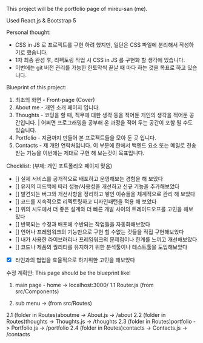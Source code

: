 This project will be the portfolio page of mireu-san (me).

Used React.js & Bootstrap 5

Personal thought:
- CSS in JS 로 프로젝트를 구현 하려 했지만, 일단은 CSS 파일에 분리해서 작성하기로 했습니다.
- 1차 최종 완성 후, 리펙토링 작업 시 CSS in JS 를 구현화 할 생각에 있습니다.
- 이번에는 git 버전 관리를 가능한 한토막씩 끝날 때 마다 하는 것을 목표로 하고 있습니다.

Blueprint of this project:

1. 최초의 화면 - Front-page (Cover) 
2. About me - 개인 소개 페이지 입니다.
3. Thoughts - 코딩을 할 때, 직무에 대한 생각 등을 적어둔 개인의 생각을 적어둔 공간입니다. | 어쩌면 프로그래밍을 공부해 온 과정을 적어 두는 공간이 포함 될 수도 있습니다.
4. Portfolio - 지금까지 만들어 본 프로젝트들을 모아 둔 곳 입니다.
5. Contacts - 제 개인 연락처입니다. 이 부분에 한에서 백엔드 요소 또는 메일로 전송 받는 기능을 이번에는 제대로 구현 해 보는것이 목표입니다.

Checklist: (부제: 개인 포트폴리오 페이지 맞음)
- [] 실제 서비스를 공개적으로 배포하고 운영해보는 경험을 해 보았다
- [] 유저의 피드백에 따라 성능/사용성을 개선하고 신규 기능을 추가해보았다
- [] 발견되는 버그와 개선사항을 정리하고 쌓인 이슈들을 체계적으로 관리 해 보았다
- [] 코드를 지속적으로 리펙토링하고 디자인패턴을 적용 해 보았다
- [] 위의 시도에서 더 좋은 설계와 더 빠른 개발 사이의 트레이드오프를 고민을 해보았다
- [] 반복되는 수정과 배포에 수반되는 작업들을 자동화해보았다
- [] 언어나 프레임워크의 기능만으로 구현 할 수없는 것들을 직접 구현해보았다
- [] 내가 사용한 라이브러리나 프레임워크의 문제점이나 한계를 느끼고 개선해보았다
- [] 코드나 제품의 퀄리티를 유지하기 위한 분석툴이나 테스트툴을 도입해보았다
- [x] 타인과의 협업을 효율적으로 하기위한 고민을 해보았다

수정 계획안:
This page should be the blueprint like!

1. main page - home -> localhost:3000/
1.1 Router.js (from src/Components)

2. sub menu -> (from src/Routes)

2.1 (folder in Routes)aboutme -> About.js -> /about
2.2 (folder in Routes)thoughts -> Thoughts.js -> /thoughts
2.3 (folder in Routes)portfolio -> Portfolio.js -> /portfolio
2.4 (folder in Routes)contacts -> Contacts.js -> /contacts